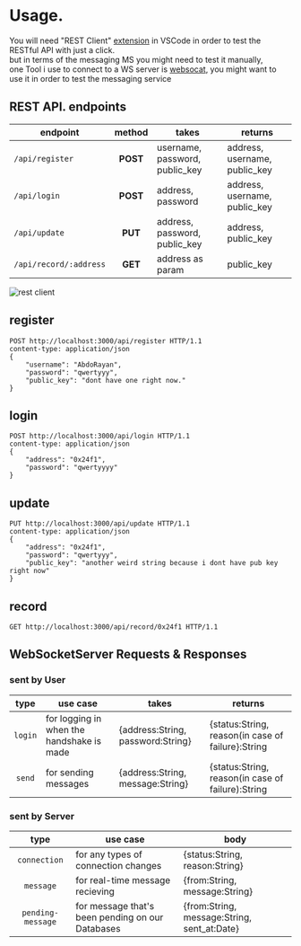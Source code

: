 # Usage.
You will need "REST Client" [extension](https://marketplace.visualstudio.com/items?itemName=humao.rest-client) in VSCode in order to test the RESTful API with just a click.<br/>
but in terms of the messaging MS you might need to test it manually,<br/>
one Tool i use to connect to a WS server is [websocat](https://github.com/vi/websocat), you might want to use it in order to test the messaging service

## REST API. endpoints
| endpoint | method | takes | returns |
| -------- | :---: | ----- | ----- |
|`/api/register`|**POST**| username, password, public_key | address, username, public_key |
|`/api/login`|**POST**| address, password | address, username, public_key |
|`/api/update`|**PUT**| address, password, public_key | address, public_key |
|`/api/record/:address`|**GET**| address as param | public_key |

![rest client](https://humao.gallerycdn.vsassets.io/extensions/humao/rest-client/0.24.6/1638197435436/Microsoft.VisualStudio.Services.Icons.Default)

## register
```http
POST http://localhost:3000/api/register HTTP/1.1
content-type: application/json
{
    "username": "AbdoRayan",
    "password": "qwertyyy",
    "public_key": "dont have one right now."
}
```
## login
```http
POST http://localhost:3000/api/login HTTP/1.1
content-type: application/json
{
    "address": "0x24f1",
    "password": "qwertyyyy"
}
```
## update
```http
PUT http://localhost:3000/api/update HTTP/1.1
content-type: application/json
{
    "address": "0x24f1",
    "password": "qwertyyy",
    "public_key": "another weird string because i dont have pub key right now"
}
```
## record
```http
GET http://localhost:3000/api/record/0x24f1 HTTP/1.1
```

## WebSocketServer Requests & Responses
### sent by User
| type | use case | takes | returns |
| :--------: | ----- | ----- |  ----- |
| `login` | for logging in when the handshake is made | {address:String, password:String} | {status:String, reason(in case of failure}:String |
| `send` | for sending messages | {address:String, message:String} | {status:String, reason(in case of failure):String |

### sent by Server
| type | use case | body |
| :--------: | ----- | ----- |
| `connection` | for any types of connection changes | {status:String, reason:String}|
| `message` | for real-time message recieving | {from:String, message:String} |
| `pending-message` | for message that's been pending on our Databases | {from:String, message:String, sent_at:Date}
